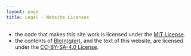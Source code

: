 ```yaml
---
layout: page
title: Legal - Website Licenses
---
```


- the code that makes this site work is licensed under the [MIT License](/legal/website-licenses/mit/).
- the contents of [Blo(n)g(er)](/blonger/), and the text of this website, are licensed under the [CC-BY-SA-4.0 License](/legal/website-licenses/cc-by-sa-4.0/).